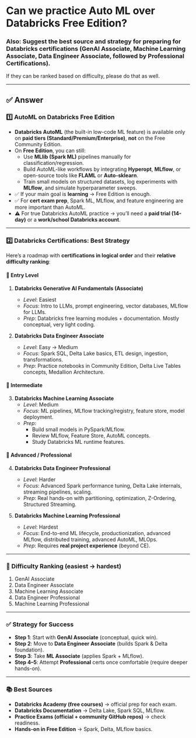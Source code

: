 # Can we practice Auto ML over Databricks Free Edition?  
### Also: Suggest the best source and strategy for preparing for Databricks certifications (GenAI Associate, Machine Learning Associate, Data Engineer Associate, followed by Professional Certifications).  
If they can be ranked based on difficulty, please do that as well.  

---

## ✅ Answer

### 1️⃣ AutoML on Databricks Free Edition
- **Databricks AutoML** (the built-in low-code ML feature) is available only on **paid tiers (Standard/Premium/Enterprise)**, **not** on the Free Community Edition.  
- On **Free Edition**, you can still:
  - Use **MLlib (Spark ML)** pipelines manually for classification/regression.  
  - Build AutoML-like workflows by integrating **Hyperopt**, **MLflow**, or open-source tools like **FLAML** or **Auto-sklearn**.  
  - Train small models on structured datasets, log experiments with **MLflow**, and simulate hyperparameter sweeps.  
- ✅ If your main goal is **learning** → Free Edition is enough.  
- ✅ For **cert exam prep**, Spark ML, MLflow, and feature engineering are more important than AutoML.  
- ⚠️ For true Databricks AutoML practice → you’ll need a **paid trial (14-day)** or a **work/school Databricks account**.  

---

### 2️⃣ Databricks Certifications: Best Strategy  

Here’s a roadmap with **certifications in logical order** and their **relative difficulty ranking**:

#### 🥇 Entry Level
1. **Databricks Generative AI Fundamentals (Associate)**  
   - *Level*: Easiest  
   - *Focus*: Intro to LLMs, prompt engineering, vector databases, MLflow for LLMs.  
   - *Prep*: Databricks free learning modules + documentation. Mostly conceptual, very light coding.  

2. **Databricks Data Engineer Associate**  
   - *Level*: Easy → Medium  
   - *Focus*: Spark SQL, Delta Lake basics, ETL design, ingestion, transformations.  
   - *Prep*: Practice notebooks in Community Edition, Delta Live Tables concepts, Medallion Architecture.  

#### 🥈 Intermediate
3. **Databricks Machine Learning Associate**  
   - *Level*: Medium  
   - *Focus*: ML pipelines, MLflow tracking/registry, feature store, model deployment.  
   - *Prep*:  
     - Build small models in PySpark/MLflow.  
     - Review MLflow, Feature Store, AutoML concepts.  
     - Study Databricks ML runtime features.  

#### 🥉 Advanced / Professional
4. **Databricks Data Engineer Professional**  
   - *Level*: Harder  
   - *Focus*: Advanced Spark performance tuning, Delta Lake internals, streaming pipelines, scaling.  
   - *Prep*: Real hands-on with partitioning, optimization, Z-Ordering, Structured Streaming.  

5. **Databricks Machine Learning Professional**  
   - *Level*: Hardest  
   - *Focus*: End-to-end ML lifecycle, productionization, advanced MLflow, distributed training, advanced AutoML, MLOps.  
   - *Prep*: Requires **real project experience** (beyond CE).  

---

### 🔢 Difficulty Ranking (easiest → hardest)
1. GenAI Associate  
2. Data Engineer Associate  
3. Machine Learning Associate  
4. Data Engineer Professional  
5. Machine Learning Professional  

---

### ✅ Strategy for Success
- **Step 1**: Start with **GenAI Associate** (conceptual, quick win).  
- **Step 2**: Move to **Data Engineer Associate** (builds Spark & Delta foundation).  
- **Step 3**: Take **ML Associate** (applies Spark + MLflow).  
- **Step 4–5**: Attempt **Professional** certs once comfortable (require deeper hands-on).  

---

### 📚 Best Sources
- **Databricks Academy (free courses)** → official prep for each exam.  
- **Databricks Documentation** → Delta Lake, Spark SQL, MLflow.  
- **Practice Exams (official + community GitHub repos)** → check readiness.  
- **Hands-on in Free Edition** → Spark, Delta, MLflow basics.  
